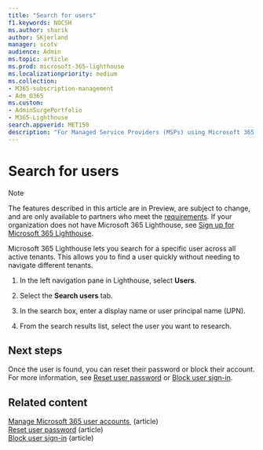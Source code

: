 ```yaml
---
title: "Search for users"
f1.keywords: NOCSH
ms.author: sharik
author: SKjerland
manager: scotv
audience: Admin
ms.topic: article
ms.prod: microsoft-365-lighthouse
ms.localizationpriority: medium
ms.collection:
- M365-subscription-management
- Adm_O365
ms.custom:
- AdminSurgePortfolio
- M365-Lighthouse                         
search.appverid: MET150
description: "For Managed Service Providers (MSPs) using Microsoft 365 Lighthouse, learn how to search for users."
---
```


# Search for users

> [!NOTE]
> The features described in this article are in Preview, are subject to change, and are only available to partners who meet the [requirements](m365-lighthouse-requirements.md). If your organization does not have Microsoft 365 Lighthouse, see [Sign up for Microsoft 365 Lighthouse](m365-lighthouse-sign-up.md).

Microsoft 365 Lighthouse lets you search for a specific user across all active tenants. This allows you to find a user quickly without needing to navigate different tenants.

1. In the left navigation pane in Lighthouse, select **Users**.

2. Select the **Search users** tab.

3. In the search box, enter a display name or user principal name (UPN).

4. From the search results list, select the user you want to research.

## Next steps

Once the user is found, you can reset their password or block their account. For more information, see [Reset user password](m365-lighthouse-reset-user-password.md) or [Block user sign-in](m365-lighthouse-block-user-signin.md).

## Related content

[Manage Microsoft 365 user accounts ](../enterprise/manage-microsoft-365-accounts.md) (article)\
[Reset user password](m365-lighthouse-reset-user-password.md) (article)\
[Block user sign-in](m365-lighthouse-block-user-signin.md) (article)
